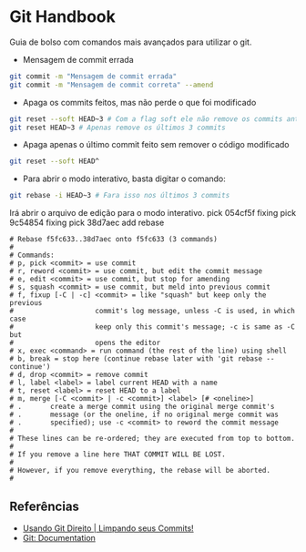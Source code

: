 # Git Handbook

Guia de bolso com comandos mais avançados para utilizar o git.

- Mensagem de commit errada

``` bash
git commit -m "Mensagem de commit errada"
git commit -m "Mensagem de commit correta" --amend
```

- Apaga os commits feitos, mas não perde o que foi modificado

``` bash
git reset --soft HEAD~3 # Com a flag soft ele não remove os commits anteriores
git reset HEAD~3 # Apenas remove os últimos 3 commits
```

- Apaga apenas o último commit feito sem remover o código modificado

``` bash
git reset --soft HEAD^
```

- Para abrir o modo interativo, basta digitar o comando:

``` bash
git rebase -i HEAD~3 # Fara isso nos últimos 3 commits
```

Irá abrir o arquivo de edição para o modo interativo.
    pick 054cf5f fixing
    pick 9c54854 fixing
    pick 38d7aec add rebase

    # Rebase f5fc633..38d7aec onto f5fc633 (3 commands)
    #
    # Commands:
    # p, pick <commit> = use commit
    # r, reword <commit> = use commit, but edit the commit message
    # e, edit <commit> = use commit, but stop for amending
    # s, squash <commit> = use commit, but meld into previous commit
    # f, fixup [-C | -c] <commit> = like "squash" but keep only the previous
    #                    commit's log message, unless -C is used, in which case
    #                    keep only this commit's message; -c is same as -C but
    #                    opens the editor
    # x, exec <command> = run command (the rest of the line) using shell
    # b, break = stop here (continue rebase later with 'git rebase --continue')
    # d, drop <commit> = remove commit
    # l, label <label> = label current HEAD with a name
    # t, reset <label> = reset HEAD to a label
    # m, merge [-C <commit> | -c <commit>] <label> [# <oneline>]
    # .       create a merge commit using the original merge commit's
    # .       message (or the oneline, if no original merge commit was
    # .       specified); use -c <commit> to reword the commit message
    #
    # These lines can be re-ordered; they are executed from top to bottom.
    #
    # If you remove a line here THAT COMMIT WILL BE LOST.
    #
    # However, if you remove everything, the rebase will be aborted.
    #


## Referências

- [Usando Git Direito | Limpando seus Commits!](https://youtu.be/6OokP-NE49k)
- [Git: Documentation](https://git-scm.com/docs)
